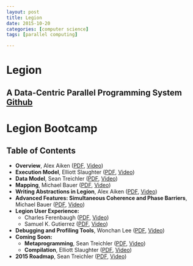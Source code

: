 ```yaml
---
layout: post
title: Legion
date: 2015-10-20
categories: [computer science]
tags: [parallel computing]

---
```



# Legion

## A Data-Centric Parallel Programming System [Github](http://github.com/StanfordLegion/legion)



Legion Bootcamp 
===============


Table of Contents
-----------------

-   **Overview**, Alex Aiken ([PDF](/pdfs/bootcamp/01_overview.pdf),
    [Video](https://www.youtube.com/watch?v=74B8WYQj1Eo))
-   **Execution Model**, Elliott Slaughter
    ([PDF](/pdfs/bootcamp/02_tasks.pdf),
    [Video](https://www.youtube.com/watch?v=HVYQ9dRZiMI))
-   **Data Model**, Sean Treichler
    ([PDF](/pdfs/bootcamp/03_regions.pdf),
    [Video](https://www.youtube.com/watch?v=JU_j2Df0Ou4))
-   **Mapping**, Michael Bauer ([PDF](/pdfs/bootcamp/04_mapping.pdf),
    [Video](https://www.youtube.com/watch?v=sOOospL5nyM))
-   **Writing Abstractions in Legion**, Alex Aiken
    ([PDF](/pdfs/bootcamp/05_abstractions.pdf),
    [Video](https://www.youtube.com/watch?v=TLDpa89jswg))
-   **Advanced Features: Simultaneous Coherence and Phase Barriers**,
    Michael Bauer ([PDF](/pdfs/bootcamp/06_advanced_features.pdf),
    [Video](https://www.youtube.com/watch?v=IHCgzSvFtQQ))
-   **Legion User Experience:**
    -   Charles Ferenbaugh ([PDF](/pdfs/bootcamp/08_ferenbaugh.pdf),
        [Video](https://www.youtube.com/watch?v=ltXUBTWV0wI))
    -   Samuel K. Gutierrez ([PDF](/pdfs/bootcamp/07_gutierrez.pdf),
        [Video](https://www.youtube.com/watch?v=JHQKT8KlghY))
-   **Debugging and Profiling Tools**, Wonchan Lee
    ([PDF](/pdfs/bootcamp/09_debugging_profiling.pdf),
    [Video](https://www.youtube.com/watch?v=vlJ9VElJ0Gk))
-   **Coming Soon:**
    -   **Metaprogramming**, Sean Treichler
        ([PDF](/pdfs/bootcamp/10_metaprogramming.pdf),
        [Video](https://www.youtube.com/watch?v=SHhECRAbsvA))
    -   **Compilation**, Elliott Slaughter
        ([PDF](/pdfs/bootcamp/11_compiler.pdf),
        [Video](https://www.youtube.com/watch?v=y9OAZs4RzM4))
-   **2015 Roadmap**, Sean Treichler
    ([PDF](/pdfs/bootcamp/12_roadmap.pdf),
    [Video](https://www.youtube.com/watch?v=h3veeVYic4o))

